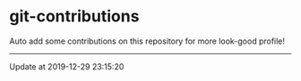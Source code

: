 # git-contributions

Auto add some contributions on this repository for more look-good profile!

---

Update at 2019-12-29 23:15:20
